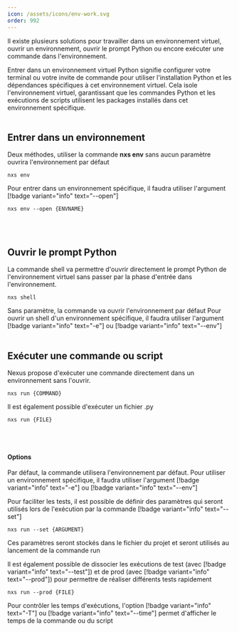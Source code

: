 ```yaml
---
icon: /assets/icons/env-work.svg
order: 992
---
```

Il existe plusieurs solutions pour travailler dans un environnement virtuel, ouvrir un environnement, ouvrir le prompt Python ou encore exécuter une commande dans l'environnement.

Entrer dans un environnement virtuel Python signifie configurer votre terminal ou votre invite de commande pour utiliser l'installation Python et les dépendances spécifiques à cet environnement virtuel. Cela isole l'environnement virtuel, garantissant que les commandes Python et les exécutions de scripts utilisent les packages installés dans cet environnement spécifique.
<br><br>
## Entrer dans un environnement

Deux méthodes, utiliser la commande **nxs env** sans aucun paramètre ouvrira l'environnement par défaut 

```console
nxs env
```


Pour entrer dans un environnement spécifique, il faudra utiliser l'argument [!badge variant="info" text="--open"]

```console
nxs env --open {ENVNAME}
```
<br><br>
## Ouvrir le prompt Python

La commande shell va permettre d'ouvrir directement le prompt Python de l'environnement virtuel sans passer par la phase d'entrée dans l'environnement.

```console
nxs shell
```

Sans paramètre, la commande va ouvrir l'environnement par défaut
Pour ouvrir un shell d'un environnement spécifique, il faudra utiliser l'argument [!badge variant="info" text="-e"] ou [!badge variant="info" text="--env"]
<br><br>
## Exécuter une commande ou script

Nexus propose d'exécuter une commande directement dans un environnement sans l'ouvrir.

```console
nxs run {COMMAND}
```

Il est également possible d'exécuter un fichier .py

```console
nxs run {FILE}
```
<br><br>
#### Options

Par défaut, la commande utilisera l'environnement par défaut. Pour utiliser un environnement spécifique, il faudra utiliser l'argument [!badge variant="info" text="-e"] ou [!badge variant="info" text="--env"]

Pour faciliter les tests, il est possible de définir des paramètres qui seront utilisés lors de l'exécution par la commande [!badge variant="info" text="--set"]

```console
nxs run --set {ARGUMENT}
```

Ces paramètres seront stockés dans le fichier du projet et seront utilisés au lancement de la commande run


Il est également possible de dissocier les exécutions de test (avec [!badge variant="info" text="--test"]) et de prod (avec [!badge variant="info" text="--prod"]) pour permettre de réaliser différents tests rapidement

```console
nxs run --prod {FILE}
```


Pour contrôler les temps d'exécutions, l'option [!badge variant="info" text="-T"] ou [!badge variant="info" text="--time"] permet d'afficher le temps de la commande ou du script